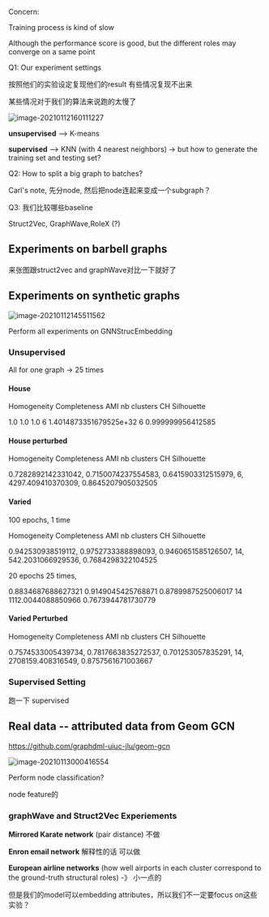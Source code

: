 Concern:

Training process is kind of slow

Although the performance score is good, but the different roles may converge on a same point

Q1: Our experiment settings

按照他们的实验设定复现他们的result 有些情况复现不出来

某些情况对于我们的算法来说跑的太慢了

![image-20210112160111227](C:\Users\Ming\AppData\Roaming\Typora\typora-user-images\image-20210112160111227.png)

**unsupervised** --> K-means

**supervised** --> KNN (with 4 nearest neighbors) -> but how to generate the training set and testing set?

Q2: How to split a big graph to batches?

Carl's note, 先分node, 然后把node连起来变成一个subgraph？

Q3: 我们比较哪些baseline

Struct2Vec, GraphWave,RoleX (?)

## Experiments on barbell graphs

来张图跟struct2vec and graphWave对比一下就好了

## Experiments on synthetic graphs

![image-20210112145511562](C:\Users\Ming\AppData\Roaming\Typora\typora-user-images\image-20210112145511562.png)

Perform all experiments on GNNStrucEmbedding

### Unsupervised

All for one graph -> 25 times

#### House

Homogeneity 	 Completeness 	 AMI 	 nb clusters 	 CH 	  Silhouette 

1.0 1.0 1.0 6 1.4014873351679525e+32 6 0.999999956412585

#### House perturbed

Homogeneity 	 Completeness 	 AMI 	 nb clusters 	 CH 	  Silhouette 

0.7282892142331042, 0.7150074237554583, 0.6415903312515979, 6, 4297.409410370309, 0.8645207905032505

#### Varied

100 epochs, 1 time

Homogeneity 	 Completeness 	 AMI 	 nb clusters 	 CH 	  Silhouette 

0.942530938519112, 0.9752733388898093, 0.9460651585126507, 14, 542.2031066929536, 0.7684298322104525

20 epochs 25 times,

0.8834687688627321 0.9149045425768871 0.8789987525006017 14 1112.0044088850966 0.7673944781730779

#### Varied Perturbed

Homogeneity 	 Completeness 	 AMI 	 nb clusters 	 CH 	  Silhouette 

0.7574533005439734, 0.7817663835272537, 0.701253057835291, 14, 2708159.408316549, 0.8757561671003667

### Supervised Setting

跑一下 supervised

## Real data -- attributed data from Geom GCN

https://github.com/graphdml-uiuc-jlu/geom-gcn

![image-20210113000416554](C:\Users\Ming\AppData\Roaming\Typora\typora-user-images\image-20210113000416554.png)

Perform node classification? 

node feature的

### graphWave and Struct2Vec Experiements

**Mirrored Karate network** (pair distance) 不做

**Enron email network** 解释性的话 可以做

**European airline networks** (how well airports in each cluster correspond to the ground-truth structural roles) -》 小一点的

但是我们的model可以embedding attributes，所以我们不一定要focus on这些实验？